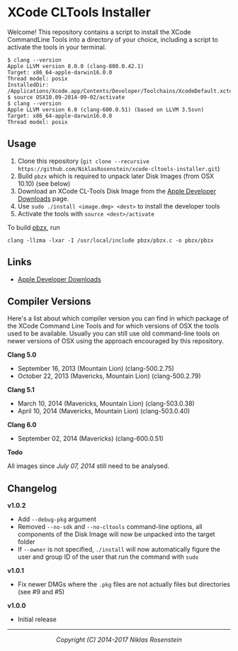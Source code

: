 # XCode CLTools Installer

Welcome! This repository contains a script to install the XCode CommandLine
Tools into a directory of your choice, including a script to activate the tools
in your terminal.

    $ clang --version
    Apple LLVM version 8.0.0 (clang-800.0.42.1)
    Target: x86_64-apple-darwin16.0.0
    Thread model: posix
    InstalledDir: /Applications/Xcode.app/Contents/Developer/Toolchains/XcodeDefault.xctoolchain/usr/bin
    $ source OSX10.09-2014-09-02/activate
    $ clang --version
    Apple LLVM version 6.0 (clang-600.0.51) (based on LLVM 3.5svn)
    Target: x86_64-apple-darwin16.0.0
    Thread model: posix


## Usage

1. Clone this repository (`git clone --recursive https://github.com/NiklasRosenstein/xcode-cltools-installer.git`)
2. Build `pbzx` which is required to unpack later Disk Images (from OSX 10.10) (see below)
3. Download an XCode CL-Tools Disk Image from the [Apple Developer Downloads] page.
4. Use `sudo ./install <image.dmg> <dest>` to install the developer tools
5. Activate the tools with `source <dest>/activate`

To build [pbzx], run

    clang -llzma -lxar -I /usr/local/include pbzx/pbzx.c -o pbzx/pbzx

  [Apple Developer Downloads]: https://developer.apple.com/downloads/index.action
  [pbzx]: https://github.com/NiklasRosenstein/pbzx


## Links

- [Apple Developer Downloads]


## Compiler Versions

Here's a list about which compiler version you can find in which package of the
XCode Command Line Tools and for which versions of OSX the tools used to be
available. Usually you can still use old command-line tools on newer versions
of OSX using the approach encouraged by this repository.

__Clang 5.0__

- September 16, 2013 (Mountain Lion) (clang-500.2.75)
- October 22, 2013 (Mavericks, Mountain Lion) (clang-500.2.79)

__Clang 5.1__

- March 10, 2014 (Mavericks, Mountain Lion) (clang-503.0.38)
- April 10, 2014 (Mavericks, Mountain Lion) (clang-503.0.40)

__Clang 6.0__

- September 02, 2014 (Mavericks) (clang-600.0.51)

__Todo__

All images since *July 07, 2014* still need to be analysed.


## Changelog

__v1.0.2__

- Add `--debug-pkg` argument
- Removed `--no-sdk` and `--no-cltools` command-line options, all components
  of the Disk Image will now be unpacked into the target folder
- If `--owner` is not specified, `./install` will now automatically figure
  the user and group ID of the user that run the command with `sudo`

__v1.0.1__

- Fix newer DMGs where the `.pkg` files are not actually files but directories
  (see #9 and #5)

__v1.0.0__

- Initial release

---

<p align="center"><i>Copyright (C) 2014-2017 Niklas Rosenstein</i></p>

